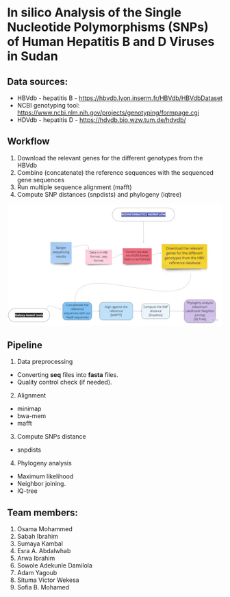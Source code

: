# In silico Analysis of the Single Nucleotide Polymorphisms (SNPs) of Human Hepatitis **B** and **D** Viruses in Sudan


## Data sources:
* HBVdb - hepatitis B - https://hbvdb.lyon.inserm.fr/HBVdb/HBVdbDataset
* NCBI genotyping tool: https://www.ncbi.nlm.nih.gov/projects/genotyping/formpage.cgi
* HDVdb - hepatitis D - https://hdvdb.bio.wzw.tum.de/hdvdb/
## Workflow
1. Download the relevant genes for the different genotypes from the HBVdb
2. Combine (concatenate) the reference sequences with the sequenced gene sequences
3. Run multiple sequence alignment (mafft)
4. Compute SNP distances (snpdists) and phylogeny (iqtree)

![Overview diagram](workflow.jpg)
## Pipeline 
1. Data preprocessing
* Converting **seq** files into **fasta** files.
* Quality control check (if needed).
2. Alignment
* minimap
* bwa-mem
* mafft
3. Compute SNPs distance
* snpdists
4. Phylogeny analysis
* Maximum likelihood 
* Neighbor joining. 
* IQ-tree

## Team members:
1. Osama Mohammed
2. Sabah Ibrahim
3. Sumaya Kambal
4. Esra A. Abdalwhab
5. Arwa Ibrahim
6. Sowole Adekunle Damilola
7. Adam Yagoub
8. Situma Victor Wekesa
9. Sofia B. Mohamed
